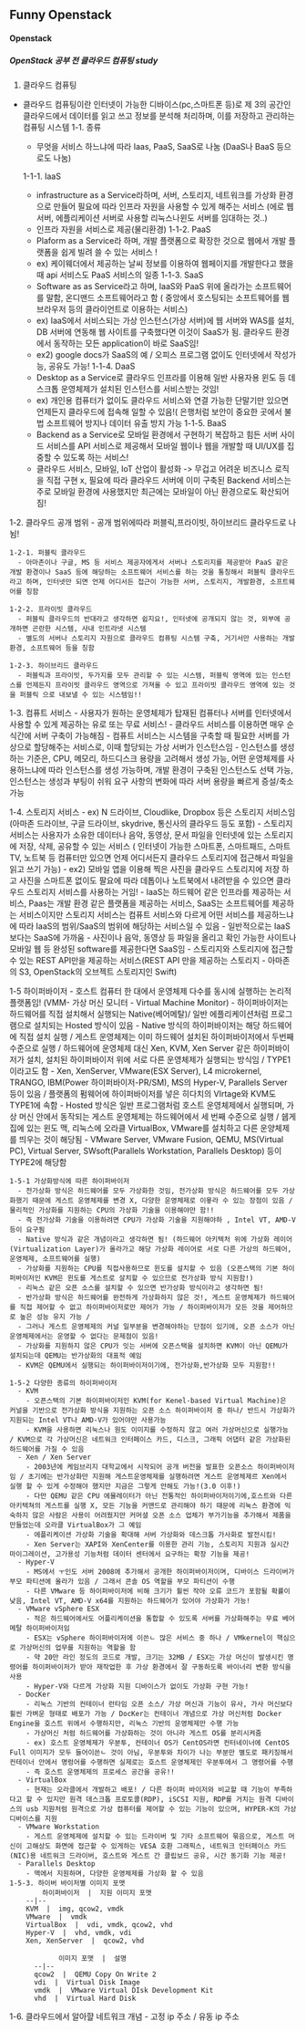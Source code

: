 ## Funny Openstack

#### Openstack

##### OpenStack 공부 전 클라우드 컴퓨팅 study


1. 클라우드 컴퓨팅

  - 클라우드 컴퓨팅이란 인터넷이 가능한 디바이스(pc,스마트폰 등)로 제 3의 공간인 클라우드에서 데이터를 읽고 쓰고 정보를 분석해 처리하며, 이를 저장하고 관리하는 컴퓨팅 시스템
  1-1. 종류
    - 무엇을 서비스 하느냐에 따라 Iaas, PaaS, SaaS로 나눔 (DaaS나 BaaS 등으로도 나눔)

    1-1-1. IaaS
      - infrastructure as a Service라하며, 서버, 스토리지, 네트워크를 가상화 환경으로 만들어 필요에 따라 인프라 자원을 사용할 수 있게 해주는 서비스 (에로 웹서버, 에플리케이션 서버로 사용할 리눅스나윈도 서버를 임대하는 것..)
      - 인프라 자원을 서비스로 제공(물리환경)
    1-1-2. PaaS
      - Plaform as a Service라 하며, 개발 플랫폼으로 확장한 것으로 웹에서 개발 플랫폼을 쉽게 빌려 쓸 수 있는 서비스 !
      - ex) 케이웨더에서 제공하는 날씨 정보를 이용하여 웹페이지를 개발한다고 했을 때 api 서비스도 PaaS 서비스의 일종
    1-1-3. SaaS
      - Software as as Service라고 하며, IaaS와 PaaS 위에 올라가는 소프트웨어를 말함, 온디맨드 소프트웨어라고 함 ( 중앙에서 호스팅되는 소프트웨어를 웹 브라우저 등의 클라이언트로 이용하는 서비스)
      - ex) IaaS에서 서비스되는 가상 인스턴스(가상 서버)에 웹 서버와 WAS를 설치, DB 서버에 연동해 웹 사이트를 구축했다면 이것이 SaaS가 됨. 클라우드 환경에서 동작하는 모든 application이 바로 SaaS임!
      - ex2) google docs가 SaaS의 예 / 오피스 프로그램 없이도 인터넷에서 작성가능, 공유도 가능!
    1-1-4. DaaS
      - Desktop as a Service로 클라우드 인프라를 이용해 일반 사용자용 윈도 등 데스크톱 운영체제가 설치된 인스턴스를 서비스받는 것임!
      - ex) 개인용 컴퓨터가 없이도 클라우드 서비스와 연결 가능한 단말기만 있으면 언제든지 클라우드에  접속해 일할 수 있음!( 은행처럼 보안이 중요한 곳에서 불법 소프트웨어 방지나 데이터 유출 방지 가능
    1-1-5. BaaS
      - Backend as a Service로 모바일 환경에서 구현하기 복잡하고 힘든 서버 사이드 서비스를 API 서비스로 제공해서 모바일 웹이나 웹을 개발할 때 UI/UX를 집중할 수 있도록 하는 서비스!
      - 클라우드 서비스, 모바일, IoT 산업이 활성화 -> 무겁고 어려운 비즈니스 로직을 직접 구현 x, 필요에 따라 클라우드 서버에 이미 구축된 Backend 서비스는 주로 모바일 환경에 사용했지만 최근에는 모바일이 아닌 환경으로도 확산되어짐!


  1-2. 클라우드 공개 범위
    - 공개 범위에따라 퍼블릭,프라이빗, 하이브리드 클라우드로 나뉨!

    1-2-1. 퍼블릭 클라우드
      - 아마존이나 구글, MS 등 서비스 제공자에게서 서버나 스토리지를 제공받아 PaaS 같은 개발 환경이나 SaaS 등에 해당하는 소프트웨어 서비스를 하는 것을 통칭해서 퍼블릭 클라우드라고 하며, 인터넷만 되면 언제 어디서든 접근이 가능한 서버, 스토리지, 개발환경, 소프트웨어를 칭함

    1-2-2. 프라이빗 클라우드
      - 퍼블릭 클라우드의 반대라고 생각하면 쉽지요!, 인터넷에 공개되지 않는 것, 외부에 공개하면 곤란한 시스템, 사내 인트라넷 시스템
      - 별도의 서버나 스토리지 자원으로 클라우드 컴퓨팅 시스템 구축, 거기서만 사용하는 개발환경, 소프트웨어 등을 칭함

    1-2-3. 하이브리드 클라우드
      - 퍼블릭과 프라이빗, 두가지를 모두 관리할 수 있는 시스템, 퍼블릭 영역에 있는 인스턴스를 언제든지 프라이빗 클라우드 영역으로 가져올 수 있고 프라이빗 클라우드 영역에 있는 것을 퍼블릭 으로 내보낼 수 있는 시스템임!!

  1-3. 컴퓨트 서비스
    - 사용자가 원하는 운영체제가 탑재된 컴퓨터나 서버를 인터넷에서 사용할 수 있게 제공하는 유로 또는 무료 서비스!
    - 클라우드 서비스를 이용하면 매우 순식간에 서버 구축이 가능해짐
    - 컴퓨트 서비스는 시스템을 구축할 때 필요한 서버를 가상으로 할당해주는 서비스로, 이때 할당되는 가상 서버가 인스턴스임
    - 인스턴스를 생성하는 기준은, CPU, 메모리, 하드디스크 용량을 고려해서 생성 가능, 어떤 운영체제를 사용하느냐에 따라 인스턴스를 생성 가능하며, 개발 환경이 구축된 인스턴스도 선택 가능, 인스턴스는 생성과 부팅이 쉬워 요구 사항의 변화에 따라 서버 용량을 빠르게 증설/축소 가능

  1-4. 스토리지 서비스
    - ex) N 드라이브, Cloudlike, Dropbox 등은 스토리지 서비스임 (아마존 드라이브, 구글 드라이브, skydrive, 통신사의 클라우드 등도 포함)
    - 스토리지 서비스는 사용자가 소유한 데이터나 음악, 동영상, 문서 파일을 인터넷에 있는 스토리지에 저장, 삭제, 공유할 수 있는 서비스 ( 인터넷이 가능한 스마트폰, 스마트패드, 스마트TV, 노트북 등 컴퓨터만 있으면 언제 어디서든지 클라우드 스토리지에 접근해서 파일을 읽고 쓰기 가능)
    - ex2) 모바일 앱을 이용해 찍은 사진을 클라우드 스토리지에 저장 하고 사진을 스마트폰 없이도 팔요에 따라 데톱이나 노트북에서 내려받을 수 있으면 클라우드 스토리지 서비스를 사용하는 거임!
    - IaaS는 하드웨어 같은 인프라를 제공하는 서비스, Paas는 개발 환경 같은 플랫폼을 제공하는 서비스, SaaS는 소프트웨어를 제공하는 서비스이지만 스토리지 서비스는 컴퓨트 서비스와 다르게 어떤 서비스를 제공하느냐에 따라 IaaS의 범위/SaaS의 범위에 해당하는 서비스일 수 있음
    - 일반적으로는 IaaS보다는 SaaS에 가까움
    - 사진이나 음악, 동영상 등 파일을 올리고 확인 가능한 사이트나 모바일 웹 등 완성된 software를 제공한다면 SaaS임
    - 스토리지와 스토리지에 접근할 수 있는 REST API만을 제공하는 서비스(REST API 만을 제공하는 스토리지 - 아마존의 S3, OpenStack의 오브젝트 스토리지인 Swift)

  1-5 하이퍼바이저
    - 호스트 컴퓨터 한 대에서 운영체제 다수를 동시에 실행하는 논리적 플랫폼임! (VMM- 가상 머신 모니터 - Virtual Machine Monitor)
    - 하이퍼바이저는 하드웨어를 직접 설치해서 실행되는 Native(베어메탈)/ 일반 에플리케이션처럼 프로그램으로 설치되는 Hosted 방식이 있음
    - Native 방식의 하이퍼바이저는 해당 하드웨어에 직접 설치 실행 / 게스트 운영체제는 이미 하드웨어 설치된 하이퍼바이저에서 두번째 수준으로 실행 / 하드웨어에 운영체제 대신 Xen, KVM, Xen Server 같은 하이퍼바이저가 설치, 설치된 하이퍼바이저 위에 서로 다른 운영체제가 실행되는 방식임 / TYPE1이라고도 함
    - Xen, XenServer, VMware(ESX Server), L4 microkernel, TRANGO, IBM(Power 하이퍼바이저-PR/SM), MS의 Hyper-V, Parallels Server 등이 있음 / 플랫폼의 펌웨어에 하이퍼바이저를 넣은 히다치의 VIrtage와 KVM도 TYPE1에 속함
    - Hosted 방식은 일반 프로그램처럼 호스트 운영체제에서 실행되며, 가상 머신 안에서 동작되는 게스트 운영체제는 하드웨어에서 세 번째 수준으로 실행 / 쉡게 집에 있는 윈도 맥, 리눅스에 오라클 VirtualBox, VMware를 설치하고 다른 운양체제를 띄우는 것이 해당됨
    - VMware Server, VMware Fusion, QEMU, MS(Virtual PC), Virtual Server, SWsoft(Parallels Workstation, Parallels Desktop) 등이 TYPE2에 해당함

    1-5-1 가상화방식에 따른 하이퍼바이저
      - 전가상화 방식은 하드웨어를 모두 가상화한 것임, 전가상화 방식은 하드웨어를 모두 가상화했기 때문에 게스트 운영체제를 변경 X, 다양한 운영체제로 이욯라 수 있는 장점이 있음 / 물리적인 가상화를 지원하는 CPU의 가상화 기술을 이용해야만 함!!
      - 즉 전가상화 기술을 이용하려면 CPU가 가상화 기술을 지원해야하 , Intel VT, AMD-V 등이 요구됨
      - Native 방식과 같은 개념이라고 생각하면 됨! (하드웨어 아키텍처 위에 가상화 레이어(Virtualization Layer)가 올라가고 해당 가상화 레이어로 서로 다른 가상의 하드웨어, 운영체제, 소프트웨어를 실행)
      - 가상화를 지원하는 CPU를 직접사용하므로 윈도를 설치할 수 있음 (오픈스택의 기본 하이퍼바이저인 KVM은 윈도를 게스트로 살치할 수 있으므로 전가상화 방식 지원함!)
      - 리눅스 같은 오픈 소스를 설치할 수 있으면 반가상화 방식이라고 생각하면 됨!
      - 반가상화 방식은 하드웨어를 완전하게 가상화하지 않은 것!, 게스트 운영체제가 하드웨어를 직접 제어할 수 없고 하이퍼바이저로만 제어가 가능 / 하이퍼바이저가 모든 것을 제어하므로 높은 성능 유지 가능 /
      - 그러나 게스트 운영체제의 커널 일부분을 변경해야하는 단점이 있기에, 오픈 소스가 아닌 운영체제에서는 운영할 수 없다는 문제점이 있음!
      - 가상화를 지원하지 않은 CPU가 잇는 서버에 오픈스택을 설치하면 KVM이 아닌 QEMU가 설치되는데 QEMU는 반가상화의 대표적 예임
      - KVM은 QEMU에서 실행되는 하이퍼바이저이기에, 전가상화,반가상화 모두 지원함!!

    1-5-2 다양한 종류의 하이퍼바이저
      - KVM
        - 오픈스택의 기본 하이퍼바이저인 KVM(for Kenel-based Virtual Machine)은 커널을 기반으로 전가상화 방식을 지원하는 오픈 소스 하이퍼바이저 중 하나/ 반드시 가상화가 지원되는 Intel VT나 AMD-V가 있어야만 사용가능
        - KVM을 사용하면 리눅스나 원도 이미지를 수정하지 않고 여러 가상머신으로 실행가능 / KVM으로 각 가상머신은 네트워크 인터페이스 카드, 디스크, 그래픽 어댑터 같은 가상화된 하드웨어를 가질 수 있음
      - Xen / Xen Server
        - 2003년에 케임브리지 대학교에서 시작되어 공개 버전을 발표한 오픈소스 하이퍼바이저임 / 초기에는 반가상화만 지원해 게스트운영체제를 실행하려면 게스트 운영체제르 Xen에서 실행 할 수 있게 수정해야 했지만 지금은 그렇게 안해도 가능!(3.0 이후!)
        - 다만 QEMU 같은 CPU 에뮬레이터가 아닌 전통적인 하이퍼바이저이기에,호스트와 다른 아키텍쳐의 게스트를 실행 X, 모든 기능을 커맨드로 관리해야 하기 때문에 리눅스 환경에 익숙하지 않은 사람은 사용이 어려웠지만 커머셜 오픈 소스 업체가 부가기능을 추가해서 제품을 만들었는데 오라클 VirtualBox가 그 예임
        - 에플리케이션 가상화 기술을 확대해 서버 가상화와 데스크톱 가사화로 발전시킴!
        - Xen Server는 XAPI와 XenCenter를 이용한 관리 기능, 스토리지 지원과 실시간 마이그레이션, 고가용성 기능처럼 데이터 센터에서 요구하는 확장 기능을 제공!
      - Hyper-V
        - MS에서 ㅜ인도 서버 2008에 추가해서 공개한 하이퍼바이저이며, 디바이스 드라이버가 부모 파티션에 올라가 있음 / 그래서 콘솔 OS 역할을 부모 파티션이 수행
        - 다른 VMware 등 하이퍼바이저에 비해 크기가 휠씬 작아 오류 코드가 포함될 확률이 낮음, Intel VT, AMD-V x64를 지원하는 하드웨어가 있어야 가상화가 가능!
      - VMware vSphere ESX
        - 적은 하드웨어에서도 어플리케이션을 통합할 수 있도록 서버를 가상화해주는 무료 베어메탈 하이퍼바이저임
        - ESX는 vSphere 하이퍼바이저에 이쓴ㄴ 많은 서비스 중 하나 / VMkernel이 핵심으로 가상머신의 업무를 지원하는 역할을 함
        - 약 20만 라인 정도의 코드로 개발, 크기는 32MB / ESX는 가상 머신이 발생시킨 명령어를 하이퍼바이저가 받아 재작업한 후 가상 환경에서 잘 구동하도록 바이너리 변환 방식을 사용
        - Hyper-V와 다르게 가상화 지원 디바이스가 없이도 가상화 구현 가능!
      - DocKer
        - 리눅스 기반의 컨테이너 런타임 오픈 소스/ 가상 머신과 기능이 유사, 가사 머신보다 휠씬 가벼운 형태로 배포가 가능 / DocKer는 컨테이너 개념으로 가상 머신처럼 Docker Engine을 호스트 위에서 수행하지만, 리눅스 기반의 운영체제만 수행 가능
        - 가상머신 처럼 하드웨어를 가상화하는 것이 아니라 게스트 OS를 분리시켜줌
        - ex) 호스트 운영체제가 우분투, 컨테이너 OS가 CentOS라면 컨터네이너에 CentOS Full 이미지가 모두 들어이쓴ㄴ 것이 아님, 우분투와 차이가 나는 부분만 별도로 패키징해서 컨테이너 안에서 명렁어를 수행하면 실제로는 호스트 운영체제인 우분투에서 그 명령어를 수행
        - 즉 호스트 운영체제의 프로세스 공간을 공유!!
      - VirtualBox
        - 현재는 오라클에서 개발하고 배포! / 다른 하이퍼 바이저와 비교할 때 기능이 부족하다고 할 수 있지만 원격 데스크톱 프로토콜(RDP), iSCSI 지원, RDP를 거치는 원격 디바이스의 usb 지원처럼 원격으로 가상 컴퓨터를 제어할 수 있는 기능이 있으며, HYPER-K의 가상 디바이스를 지원
      - VMware Workstation
        - 게스트 운영체제에 설치할 수 있는 드라이버 및 기타 소프트웨어 묶음으로, 게스트 머신이 고해상도 화면에 접근할 수 있게하는 VESA 호환 그래픽스, 네트워크 인터페이스 카드(NIC)용 네트워크 드라이버, 호스트와 게스트 간 클립보드 공유, 시간 동기화 기능 제공!
      - Parallels Desktop
        - 맥에서 지원하며, 다양한 운영체제를 가상화 할 수 있음
    1-5-3. 하이버 바이저별 이미지 포맷
            하이퍼바이저  |  지원 이미지 포맷
        --|--
        KVM  |  img, qcow2, vmdk
        VMware  |  vmdk
        VirtualBox  |  vdi, vmdk, qcow2, vhd
        Hyper-V  |  vhd, vmdk, vdi
        Xen, XenServer  |  qcow2, vhd

                이미지 포맷  |  설명
          --|--
          qcow2  |  QEMU Copy On Write 2
          vdi  |  Virtual Disk Image
          vmdk  |  VMware Virtual DIsk Development Kit
          vhd  |  Virtual Hard Disk
  1-6. 클라우드에서 알아햘 네트워크 개념
    - 고정 ip 주소 / 유동 ip 주소 

